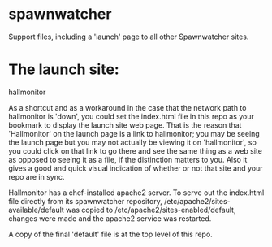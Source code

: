 spawnwatcher
============

Support files, including a 'launch' page to all other Spawnwatcher sites.


The launch site:
===============================
hallmonitor

As a shortcut and as a workaround in the case that the network path to hallmonitor is 'down',
you could set the index.html file in this repo as your bookmark to display the launch 
site web page.  That is the reason that 'Hallmonitor' on the launch page is a link to 
hallmonitor; you may be seeing the launch page but you may not actually be viewing it on 
'hallmonitor', so you could click on that link to go there and see the same thing as a web 
site as opposed to seeing it as a file, if the distinction matters to you.  Also it gives a
good and quick visual indication of whether or not that site and your repo are in sync.

Hallmonitor has a chef-installed apache2 server.
To serve out the index.html file directly from its spawnwatcher repository,
/etc/apache2/sites-available/default was copied to /etc/apache2/sites-enabled/default,
changes were made and the apache2 service was restarted.

A copy of the final 'default' file is at the top level of this repo.


